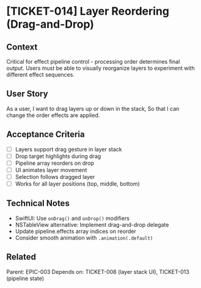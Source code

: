 # [TICKET-014] Layer Reordering (Drag-and-Drop)

## Context
Critical for effect pipeline control - processing order determines final output. Users must be able to visually reorganize layers to experiment with different effect sequences.

## User Story
As a user,
I want to drag layers up or down in the stack,
So that I can change the order effects are applied.

## Acceptance Criteria
- [ ] Layers support drag gesture in layer stack
- [ ] Drop target highlights during drag
- [ ] Pipeline array reorders on drop
- [ ] UI animates layer movement
- [ ] Selection follows dragged layer
- [ ] Works for all layer positions (top, middle, bottom)

## Technical Notes
- SwiftUI: Use `onDrag()` and `onDrop()` modifiers
- NSTableView alternative: Implement drag-and-drop delegate
- Update pipeline.effects array indices on reorder
- Consider smooth animation with `.animation(.default)`

## Related
Parent: EPIC-003
Depends on: TICKET-008 (layer stack UI), TICKET-013 (pipeline state)
